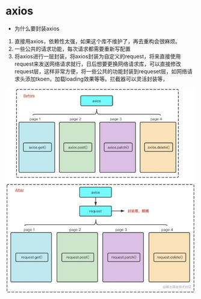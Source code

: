 # axios
- 为什么要封装axios
1. 直接用axios，依赖性太强，如果这个库不维护了，再去重构会很麻烦。
2. 一些公共的请求功能，每次请求都需要重新写配置
3. 将axios进行一层封装，将axios封装为自定义的request，将来直接使用request来发送网络请求就行，日后想要更换网络请求库，可以直接修改request层，这样非常方便，将一些公共的功能封装到requeset层，如网络请求头添加tkoen，加载loading效果等等。拦截器可以灵活封装等，
 
![alt text](image.png)
